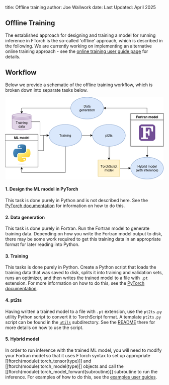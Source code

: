 title: Offline training
author: Joe Wallwork
date: Last Updated: April 2025

## Offline Training

The established approach for designing and training a model for running
inference in FTorch is the so-called 'offline' approach, which is described in
the following. We are currently working on implementing an alternative online
training approach - see the
[online training user guide page](|page|/usage/online.html) for details.

## Workflow

Below we provide a schematic of the offline training workflow, which is broken
down into separate tasks below.

![schematic](offline.png "Offline training schematic")

#### 1. Design the ML model in PyTorch

This task is done purely in Python and is not described here. See the
[PyTorch documentation](https://pytorch.org/tutorials/beginner/introyt/modelsyt_tutorial.html) for information on how to do this.

#### 2. Data generation

This task is done purely in Fortran. Run the Fortran model to generate training
data. Depending on how you write the Fortran model output to disk, there may be
some work required to get this training data in an appropriate format for later
reading into Python.

#### 3. Training

This tasks is done purely in Python. Create a Python script that loads the
training data that was saved to disk, splits it into training and validation
sets, runs an optimizer, and then writes the trained model to a file with `.pt`
extension. For more information on how to do this, see the
[PyTorch documentation](https://pytorch.org/tutorials/beginner/introyt/trainingyt.html).

#### 4. pt2ts

Having written a trained model to a file with `.pt` extension, use the
`pt2ts.py` utility Python script to convert it to TorchScript format. A template
`pt2ts.py` script can be found in the
[`utils`](https://github.com/Cambridge-ICCS/FTorch/tree/main/utils)
subdirectory. See the
[README](https://github.com/Cambridge-ICCS/FTorch/blob/main/utils/README.md)
there for more details on how to use the script.

#### 5. Hybrid model

In order to run inference with the trained ML model, you will need to modify
your Fortran model so that it uses FTorch syntax to set up appropriate
[[ftorch(module):torch_tensor(type)]] and [[ftorch(module):torch_model(type)]]
objects and call the [[ftorch(module):torch_model_forward(subroutine)]]
subroutine to run the inference. For examples of how to do this, see the
[examples user guides](|page|/usage/index.html#examples).
